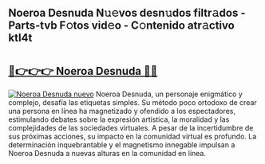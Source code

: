 ## Noeroa Desnuda N𝚞𝚎vos desn𝚞dos filtr𝚊dos - Parts-tvb F𝚘tos vid𝚎o - C𝚘ntenido atr𝚊ctivo ktI4t

# <h2><a href="http://mb1104l.tromn.icu/?c=Noeroa+Desnuda">🔗👉👉👉 Noeroa Desnuda 🔗🔗</a></h2>

[![Noeroa Desnuda nuevo](https://i.imgur.com/pEAQMta.gif)](http://mb1104l.tromn.icu/?c=Noeroa+Desnuda)
Noeroa Desnuda, un personaje enigmático y complejo, desafía las etiquetas simples. Su método poco ortodoxo de crear una persona en línea ha magnetizado y ofendido a los espectadores, estimulando debates sobre la expresión artística, la moralidad y las complejidades de las sociedades virtuales. A pesar de la incertidumbre de sus próximas acciones, su impacto en la comunidad virtual es profundo. La determinación inquebrantable y el magnetismo innegable impulsan a Noeroa Desnuda a nuevas alturas en la comunidad en línea.
